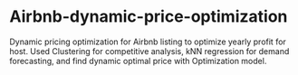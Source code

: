 # Airbnb-dynamic-price-optimization
Dynamic pricing optimization for Airbnb listing to optimize yearly profit for host. Used Clustering for competitive analysis, kNN regression for demand forecasting, and find dynamic optimal price with Optimization model.
